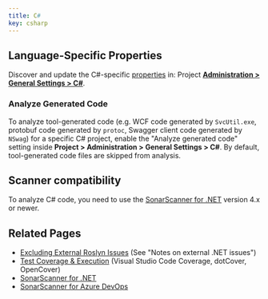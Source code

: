 ```yaml
---
title: C#
key: csharp
---
```


<!-- static -->
<!-- update_center:csharp -->
<!-- /static -->


## Language-Specific Properties

Discover and update the C#-specific [properties](/analysis/analysis-parameters/) in: <!-- sonarcloud -->Project <!-- /sonarcloud --> **[Administration > General Settings > C#](/#sonarqube-admin#/admin/settings?category=c%23)**.

### Analyze Generated Code

To analyze tool-generated code (e.g. WCF code generated by `SvcUtil.exe`, protobuf code generated by `protoc`, Swagger client code generated by `NSwag`) for a specific C# project, enable the "Analyze generated code" setting inside **Project > Administration > General Settings > C#**. By default, tool-generated code files are skipped from analysis.

## Scanner compatibility

To analyze C# code, you need to use the [SonarScanner for .NET](/analysis/scan/sonarscanner-for-msbuild/) version 4.x or newer.

## Related Pages
* [Excluding External Roslyn Issues](/analysis/external-issues/) (See "Notes on external .NET issues")
* [Test Coverage & Execution](/analysis/coverage/) (Visual Studio Code Coverage, dotCover, OpenCover)
* [SonarScanner for .NET](/analysis/scan/sonarscanner-for-msbuild/)
* [SonarScanner for Azure DevOps](/analysis/scan/sonarscanner-for-azure-devops/)
